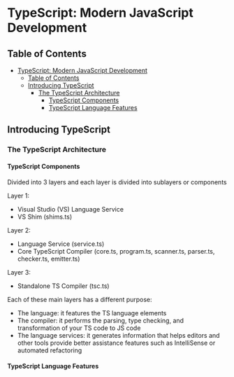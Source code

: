 # TypeScript: Modern JavaScript Development

## Table of Contents

- [TypeScript: Modern JavaScript Development](#typescript-modern-javascript-development)
  - [Table of Contents](#table-of-contents)
  - [Introducing TypeScript](#introducing-typescript)
    - [The TypeScript Architecture](#the-typescript-architecture)
      - [TypeScript Components](#typescript-components)
      - [TypeScript Language Features](#typescript-language-features)

## Introducing TypeScript

### The TypeScript Architecture

#### TypeScript Components

Divided into 3 layers and each layer is divided into sublayers or components

Layer 1:

- Visual Studio (VS) Language Service
- VS Shim (shims.ts)

Layer 2:

- Language Service (service.ts)
- Core TypeScript Compiler (core.ts, program.ts, scanner.ts, parser.ts, checker.ts, emitter.ts)

Layer 3:

- Standalone TS Compiler (tsc.ts)

Each of these main layers has a different purpose:

- The language: it features the TS language elements
- The compiler: it performs the parsing, type checking, and transformation of your TS code to JS code
- The language services: it generates information that helps editors and other tools provide better assistance features such as IntelliSense or automated refactoring

#### TypeScript Language Features
